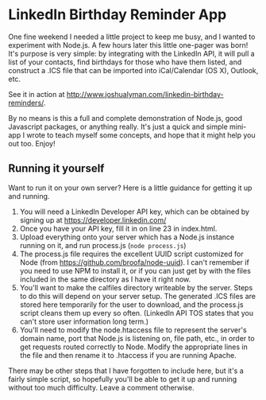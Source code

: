 LinkedIn Birthday Reminder App
================================

One fine weekend I needed a little project to keep me busy, and I wanted to experiment with Node.js. A few hours later this little one-pager was born! It's purpose is very simple: by integrating with the LinkedIn API, it will pull a list of your contacts, find birthdays for those who have them listed, and construct a .ICS file that can be imported into iCal/Calendar (OS X), Outlook, etc.

See it in action at http://www.joshualyman.com/linkedin-birthday-reminders/.

By no means is this a full and complete demonstration of Node.js, good Javascript packages, or anything really. It's just a quick and simple mini-app I wrote to teach myself some concepts, and hope that it might help you out too. Enjoy!

Running it yourself
-------------------------

Want to run it on your own server? Here is a little guidance for getting it up and running.

1. You will need a LinkedIn Developer API key, which can be obtained by signing up at https://developer.linkedin.com/
2. Once you have your API key, fill it in on line 23 in index.html.
3. Upload everything onto your server which has a Node.js instance running on it, and run process.js (`node process.js`)
4. The process.js file requires the excellent UUID script customized for Node (from https://github.com/broofa/node-uuid). I can't remember if you need to use NPM to install it, or if you can just get by with the files included in the same directory as I have it right now.
5. You'll want to make the calfiles directory writeable by the server. Steps to do this will depend on your server setup. The generated .ICS files are stored here temporarily for the user to download, and the process.js script cleans them up every so often. (LinkedIn API TOS states that you can't store user information long term.)
6. You'll need to modify the node.htaccess file to represent the server's domain name, port that Node.js is listening on, file path, etc., in order to get requests routed correctly to Node. Modify the appropriate lines in the file and then rename it to .htaccess if you are running Apache.

There may be other steps that I have forgotten to include here, but it's a fairly simple script, so hopefully you'll be able to get it up and running without too much difficulty. Leave a comment otherwise.